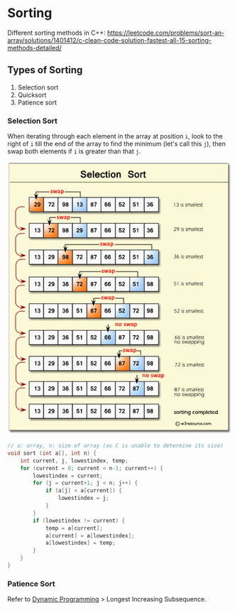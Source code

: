 # Sorting

Different sorting methods in C++: https://leetcode.com/problems/sort-an-array/solutions/1401412/c-clean-code-solution-fastest-all-15-sorting-methods-detailed/

## Types of Sorting

1. Selection sort
2. Quicksort
3. Patience sort

### Selection Sort

When iterating through each element in the array at position `i`, look to the right of `i` till the end of the array to find the minimum (let's call this `j`), then swap both elements if `i` is greater than that `j`.

![](../.gitbook/assets/image.png)

```c
// a: array, n: size of array (as C is unable to determine its size)
void sort (int a[], int n) {
    int current, j, lowestindex, temp;
    for (current = 0; current < n-1; current++) {
        lowestindex = current;
        for (j = current+1; j < n; j++) {
            if (a[j] < a[current]) {
                lowestindex = j;
            }
        }
        if (lowestindex != current) {
            temp = a[current];
            a[current] = a[lowestindex];
            a[lowestindex] = temp;
        }
    }
}
```

### Patience Sort

Refer to [Dynamic Programming](dp.md) > Longest Increasing Subsequence.
